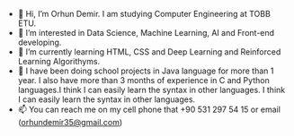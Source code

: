- 👋 Hi, I’m Orhun Demir. I am studying Computer Engineering at TOBB ETU.
- 👀 I’m interested in Data Science, Machine Learning, AI and Front-end developing.
- 🌱 I’m currently learning HTML, CSS and Deep Learning and Reinforced Learning Algorithyms.
- 💼 I have been doing school projects in Java language for more than 1 year. I also have more than 3 months of experience in C and Python languages.I think I can easily learn the syntax in other languages. I think I can easily learn the syntax in other languages. 
- 📫 You can reach me on my cell phone that +90 531 297 54 15 or email (orhundemir35@gmail.com)
